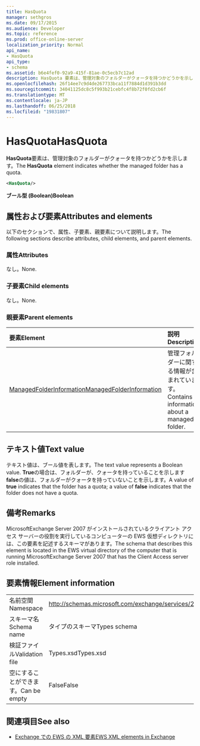 ```yaml
---
title: HasQuota
manager: sethgros
ms.date: 09/17/2015
ms.audience: Developer
ms.topic: reference
ms.prod: office-online-server
localization_priority: Normal
api_name:
- HasQuota
api_type:
- schema
ms.assetid: b6e4fef0-92a9-415f-81ae-0c5ecb7c12ad
description: HasQuota 要素は、管理対象のフォルダーがクォータを持つかどうかを示します。
ms.openlocfilehash: 26f14ee7c9d4de267733bca11f7884d1d391b3dd
ms.sourcegitcommit: 34041125dc8c5f993b21cebfc4f8b72f0fd2cb6f
ms.translationtype: MT
ms.contentlocale: ja-JP
ms.lasthandoff: 06/25/2018
ms.locfileid: "19831807"
---
```

# <a name="hasquota"></a><span data-ttu-id="b3aac-103">HasQuota</span><span class="sxs-lookup"><span data-stu-id="b3aac-103">HasQuota</span></span>

<span data-ttu-id="b3aac-104">**HasQuota**要素は、管理対象のフォルダーがクォータを持つかどうかを示します。</span><span class="sxs-lookup"><span data-stu-id="b3aac-104">The **HasQuota** element indicates whether the managed folder has a quota.</span></span> 
  
```xml
<HasQuota/>
```

 <span data-ttu-id="b3aac-105">**ブール型 (Boolean)**</span><span class="sxs-lookup"><span data-stu-id="b3aac-105">**Boolean**</span></span>
## <a name="attributes-and-elements"></a><span data-ttu-id="b3aac-106">属性および要素</span><span class="sxs-lookup"><span data-stu-id="b3aac-106">Attributes and elements</span></span>

<span data-ttu-id="b3aac-107">以下のセクションで、属性、子要素、親要素について説明します。</span><span class="sxs-lookup"><span data-stu-id="b3aac-107">The following sections describe attributes, child elements, and parent elements.</span></span>
  
### <a name="attributes"></a><span data-ttu-id="b3aac-108">属性</span><span class="sxs-lookup"><span data-stu-id="b3aac-108">Attributes</span></span>

<span data-ttu-id="b3aac-109">なし。</span><span class="sxs-lookup"><span data-stu-id="b3aac-109">None.</span></span>
  
### <a name="child-elements"></a><span data-ttu-id="b3aac-110">子要素</span><span class="sxs-lookup"><span data-stu-id="b3aac-110">Child elements</span></span>

<span data-ttu-id="b3aac-111">なし。</span><span class="sxs-lookup"><span data-stu-id="b3aac-111">None.</span></span>
  
### <a name="parent-elements"></a><span data-ttu-id="b3aac-112">親要素</span><span class="sxs-lookup"><span data-stu-id="b3aac-112">Parent elements</span></span>

|<span data-ttu-id="b3aac-113">**要素**</span><span class="sxs-lookup"><span data-stu-id="b3aac-113">**Element**</span></span>|<span data-ttu-id="b3aac-114">**説明**</span><span class="sxs-lookup"><span data-stu-id="b3aac-114">**Description**</span></span>|
|:-----|:-----|
|[<span data-ttu-id="b3aac-115">ManagedFolderInformation</span><span class="sxs-lookup"><span data-stu-id="b3aac-115">ManagedFolderInformation</span></span>](managedfolderinformation.md) <br/> |<span data-ttu-id="b3aac-116">管理フォルダーに関する情報が含まれています。</span><span class="sxs-lookup"><span data-stu-id="b3aac-116">Contains information about a managed folder.</span></span>  <br/> |
   
## <a name="text-value"></a><span data-ttu-id="b3aac-117">テキスト値</span><span class="sxs-lookup"><span data-stu-id="b3aac-117">Text value</span></span>

<span data-ttu-id="b3aac-118">テキスト値は、ブール値を表します。</span><span class="sxs-lookup"><span data-stu-id="b3aac-118">The text value represents a Boolean value.</span></span> <span data-ttu-id="b3aac-119">**True**の場合は、フォルダーが、クォータを持っていることを示します**false**の値は、フォルダーがクォータを持っていないことを示します。</span><span class="sxs-lookup"><span data-stu-id="b3aac-119">A value of **true** indicates that the folder has a quota; a value of **false** indicates that the folder does not have a quota.</span></span> 
  
## <a name="remarks"></a><span data-ttu-id="b3aac-120">備考</span><span class="sxs-lookup"><span data-stu-id="b3aac-120">Remarks</span></span>

<span data-ttu-id="b3aac-121">MicrosoftExchange Server 2007 がインストールされているクライアント アクセス サーバーの役割を実行しているコンピューターの EWS 仮想ディレクトリには、この要素を記述するスキーマがあります。</span><span class="sxs-lookup"><span data-stu-id="b3aac-121">The schema that describes this element is located in the EWS virtual directory of the computer that is running MicrosoftExchange Server 2007 that has the Client Access server role installed.</span></span>
  
## <a name="element-information"></a><span data-ttu-id="b3aac-122">要素情報</span><span class="sxs-lookup"><span data-stu-id="b3aac-122">Element information</span></span>

|||
|:-----|:-----|
|<span data-ttu-id="b3aac-123">名前空間</span><span class="sxs-lookup"><span data-stu-id="b3aac-123">Namespace</span></span>  <br/> |http://schemas.microsoft.com/exchange/services/2006/types  <br/> |
|<span data-ttu-id="b3aac-124">スキーマ名</span><span class="sxs-lookup"><span data-stu-id="b3aac-124">Schema name</span></span>  <br/> |<span data-ttu-id="b3aac-125">タイプのスキーマ</span><span class="sxs-lookup"><span data-stu-id="b3aac-125">Types schema</span></span>  <br/> |
|<span data-ttu-id="b3aac-126">検証ファイル</span><span class="sxs-lookup"><span data-stu-id="b3aac-126">Validation file</span></span>  <br/> |<span data-ttu-id="b3aac-127">Types.xsd</span><span class="sxs-lookup"><span data-stu-id="b3aac-127">Types.xsd</span></span>  <br/> |
|<span data-ttu-id="b3aac-128">空にすることができます。</span><span class="sxs-lookup"><span data-stu-id="b3aac-128">Can be empty</span></span>  <br/> |<span data-ttu-id="b3aac-129">False</span><span class="sxs-lookup"><span data-stu-id="b3aac-129">False</span></span>  <br/> |
   
## <a name="see-also"></a><span data-ttu-id="b3aac-130">関連項目</span><span class="sxs-lookup"><span data-stu-id="b3aac-130">See also</span></span>



- [<span data-ttu-id="b3aac-131">Exchange での EWS の XML 要素</span><span class="sxs-lookup"><span data-stu-id="b3aac-131">EWS XML elements in Exchange</span></span>](ews-xml-elements-in-exchange.md)

